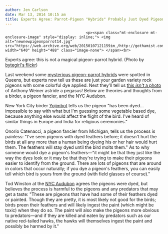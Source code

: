 ```yaml
---
author: Jen Carlson
date: Mar 13, 2014 10:15 am
title: Experts Agree: Parrot-Pigeon "Hybrids" Probably Just Dyed Pigeons
---
```


	
										<p><span class="mt-enclosure mt-enclosure-image" style="display: inline;"> <img alt="newnewpigeonparrot14.jpg" src="https://web.archive.org/web/20150107121159im_/http://gothamist.com/attachments/arts_jen/newnewpigeonparrot14.jpg" width="640" height="488" class="image-none"> </span><br>
<span class="photo_caption">Experts agree: this is not a magical pigeon-parrot hybrid. (Photo by <a href="Photo by bytegirl&apos;s flickr">bytegirl&apos;s flickr</a>)</span></p>

<p>Last weekend some <a href="https://web.archive.org/web/20150107121159/http://gothamist.com/2014/03/10/photos_half_pigeon_half_parrot.php">mysterious pigeon-parrot hybrids</a> were spotted in Queens, but experts now tell us these are just your garden variety rock pigeons with some colorful dye applied. Next they&apos;ll tell us <a href="https://web.archive.org/web/20150107121159/http://gothamist.com/2013/05/31/anthony_weiner_and_citi_bike_friend.php">this <em>isn&apos;t</em> a photo</a> of Anthony Weiner astride a pegasus! Below are theories and thoughts from a birder, a pigeon fancier, and the NYC Audubon.</p>

<p>New York City birder <a href="https://web.archive.org/web/20150107121159/https://www.flickr.com/photos/yojimbot/">Yojimbot</a> tells us the pigeon &quot;has been dyed... impossible to say with what but I&apos;m guessing some vegetable based dye, because anything else would affect the flight of the bird. I&apos;ve heard of similar things in Europe and India for religious ceremonies.&quot;</p>

<p>Onorio Catenacci, a pigeon fancier from Michigan, tells us the process is painless: &quot;I&apos;ve seen pigeons with dyed feathers before; it doesn&apos;t hurt the birds at all any more than a human being dyeing his or her hair would hurt them. The feathers will stay dyed until the bird molts them.&quot; As to why someone would dye a pigeon&apos;s feathers&#x2014;&quot;it might be that they just like the way the dyes look or it may be that they&apos;re trying to make their pigeons easier to identify from the ground. There are lots of pigeons that are around in colors that occur naturally; if you dye a pigeon&apos;s feathers, you can easily tell which bird is yours from the ground (with field glasses of course).&quot;</p>

<p>Tod Winston at the <a href="https://web.archive.org/web/20150107121159/http://www.nycaudubon.org/">NYC Audubon</a> agrees the pigeons were dyed, but believes the process is harmful to the pigeons and any predators that may get a taste: &quot;These are pigeons that have had some of their feathers dyed or painted. Though they are pretty, it is most likely not good for the birds; birds preen their feathers and will likely ingest the paint (which might be toxic)  when they do so. The paint will also make the pigeons more obvious to predators&#x2014;and if they are killed and eaten by predators such as our native red-tailed hawks, the hawks will themselves ingest the paint and possibly be harmed by it.&quot;</p>					
										
									
				